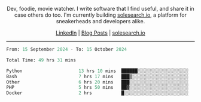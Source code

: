 <p align="center">Dev, foodie, movie watcher. I write software that I find useful, and share it in case others do too. I'm currently building <a href="https://solesearch.io">solesearch.io</a>, a platform for sneakerheads and developers alike.</p>
<p align="center">
  <a href="https://www.linkedin.com/in/peter-rauscher">LinkedIn</a>
  |
  <a href="https://dev.to/peterrauscher">Blog Posts</a>
  |
  <a href="https://solesearch.io">solesearch.io</a>
</p>
<hr/>
<!--START_SECTION:waka-->

```python
From: 15 September 2024 - To: 15 October 2024

Total Time: 49 hrs 31 mins

Python                     13 hrs 10 mins  ██████░░░░░░░░░░░░░░░░░░░   23.58 %
Bash                       7 hrs 17 mins   ███▒░░░░░░░░░░░░░░░░░░░░░   13.05 %
Other                      6 hrs 20 mins   ███░░░░░░░░░░░░░░░░░░░░░░   11.34 %
PHP                        5 hrs 50 mins   ██▓░░░░░░░░░░░░░░░░░░░░░░   10.45 %
Docker                     2 hrs           █░░░░░░░░░░░░░░░░░░░░░░░░   03.59 %
```

<!--END_SECTION:waka-->
